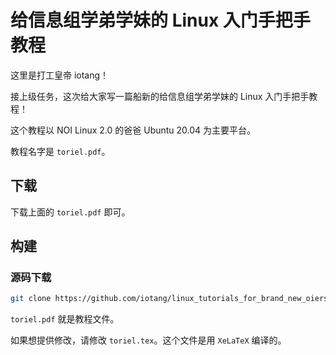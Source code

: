 # 给信息组学弟学妹的 Linux 入门手把手教程

这里是打工皇帝 iotang！

接上级任务，这次给大家写一篇船新的给信息组学弟学妹的 Linux 入门手把手教程！

这个教程以 NOI Linux 2.0 的爸爸 Ubuntu 20.04 为主要平台。

教程名字是 `toriel.pdf`。

## 下载

下载上面的 `toriel.pdf` 即可。

## 构建

### 源码下载

```bash
git clone https://github.com/iotang/linux_tutorials_for_brand_new_oiers.git
```

`toriel.pdf` 就是教程文件。

如果想提供修改，请修改 `toriel.tex`。这个文件是用 `XeLaTeX` 编译的。
